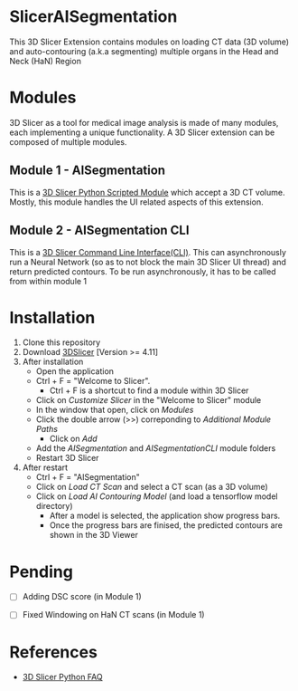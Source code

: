 # SlicerAISegmentation
This 3D Slicer Extension contains modules on loading CT data (3D volume) and auto-contouring (a.k.a segmenting) multiple organs in the Head and Neck (HaN) Region 


# Modules
3D Slicer as a tool for medical image analysis is made of many modules, each implementing a unique functionality. A 3D Slicer extension can be composed of multiple modules.

## Module 1 - AISegmentation
This is a [3D Slicer Python Scripted Module](https://www.slicer.org/wiki/Documentation/Nightly/Developers/Modules#Scripted_Modules) which accept a 3D CT volume. Mostly, this module handles the UI related aspects of this extension.

## Module 2 - AISegmentation CLI
This is a [3D Slicer Command Line Interface(CLI)](https://www.slicer.org/wiki/Documentation/Nightly/Developers/Modules#Command_Line_Interface_(CLI)). This can asynchronously run a Neural Network (so as to not block the main 3D Slicer UI thread) and return predicted contours. To be run asynchronously, it has to be called from within module 1

# Installation
1. Clone this repository
2. Download [3DSlicer](https://download.slicer.org/) [Version >= 4.11]
3. After installation
    - Open the application
    - Ctrl + F = "Welcome to Slicer". 
        - Ctrl + F is a shortcut to find a module within 3D Slicer
    - Click on _Customize Slicer_ in the "Welcome to Slicer" module
    - In the window that open, click on _Modules_
    - Click the double arrow (>>) correponding to _Additional Module Paths_
        - Click on _Add_
    - Add the _AISegmentation_ and _AISegmentationCLI_ module folders
    - Restart 3D Slicer
4. After restart
    - Ctrl + F = "AISegmentation"
    - Click on _Load CT Scan_ and select a CT scan (as a 3D volume)
    - Click on _Load AI Contouring Model_ (and load a tensorflow model directory)
        - After a model is selected, the application show progress bars.
        - Once the progress bars are finised, the predicted contours are shown in the 3D Viewer

# Pending
 - [ ] Adding DSC score (in Module 1)
 - [ ] Fixed Windowing on HaN CT scans (in Module 1) 


# References
 - [3D Slicer Python FAQ](https://www.slicer.org/wiki/Documentation/Nightly/Developers/FAQ/Python_Scripting)